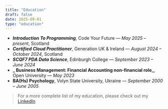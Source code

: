 ```yaml
---
title: "Education"
draft: false
date: 2025-09-01
type: "education"
---
```


- **_Introduction To Programming_**, Code Your Future — _May 2025 – present_, Scotland
- **_Certified Cloud Practitioner_**, Generation UK & Ireland — _August 2024 – October 2024_, Scotland
- **_SCQF7 PDA Data Science_**, Edinburgh College — _September 2023 – June 2024_
- **_ Business Management: Financial Accounting non-financial role_**, Open University — _May 2023_
- **BA(Hs) Psychology**, Volyn State University, Ukraine — _September 2000 – June 2005_

> For a more complete list of my education, please check out my [LinkedIn](https://www.linkedin.com/in/nataliia-volkova74/)
